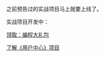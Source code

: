 之前预告过的实战项目马上就要上线了。


实战项目开发中：

[领取：编程大礼包](https://kazjsfecs3y.feishu.cn/wiki/VgaMwdkV6i6vdKk9OMhc5ZYVnvc)



[了解《用户中心》项目](https://kazjsfecs3y.feishu.cn/wiki/QJDwwM5bbi2nT9k6laycWm4ynad)

